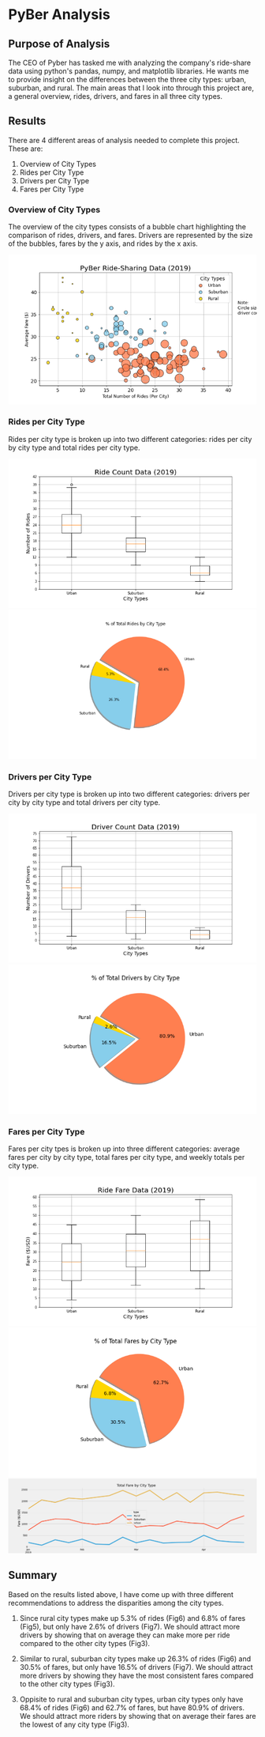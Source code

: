 # PyBer Analysis

## Purpose of Analysis

The CEO of Pyber has tasked me with analyzing the company's ride-share data using python's pandas, numpy, and matplotlib libraries. He wants me to provide insight on the differences between the three city types: urban, suburban, and rural. The main areas that I look into through this project are, a general overview, rides, drivers, and fares in all three city types.

## Results


There are 4 different areas of analysis needed to complete this project. These are:

1. Overview of City Types
2. Rides per City Type
3. Drivers per City Type
4. Fares per City Type

### Overview of City Types

The overview of the city types consists of a bubble chart highlighting the comparison of rides, drivers, and fares. Drivers are represented by the size of the bubbles, fares by the y axis, and rides by the x axis.

![overview_of_data](https://github.com/Wall-E28/pyBer_analysis/blob/master/analysis/Fig1.png)

### Rides per City Type

Rides per city type is broken up into two different categories: rides per city by city type and total rides per city type.

![ride_count_data](https://github.com/Wall-E28/pyBer_analysis/blob/master/analysis/Fig2.png)
![total_ride_data](https://github.com/Wall-E28/pyBer_analysis/blob/master/analysis/Fig6.png)

### Drivers per City Type

Drivers per city type is broken up into two different categories: drivers per city by city type and total drivers per city type.

![driver_count_data](https://github.com/Wall-E28/pyBer_analysis/blob/master/analysis/Fig4.png)
![total_driver_data](https://github.com/Wall-E28/pyBer_analysis/blob/master/analysis/Fig7.png)

### Fares per City Type

Fares per city tpes is broken up into three different categories: average fares per city by city type, total fares per city type, and weekly totals per city type.

![avg_fare_data](https://github.com/Wall-E28/pyBer_analysis/blob/master/analysis/Fig3.png)
![total_fare_data](https://github.com/Wall-E28/pyBer_analysis/blob/master/analysis/Fig5.png)
![weekly_fare_data](https://github.com/Wall-E28/pyBer_analysis/blob/master/analysis/PyBer_fare_summary.png)

## Summary

Based on the results listed above, I have come up with three different recommendations to address the disparities among the city types.

1. Since rural city types make up 5.3% of rides (Fig6) and 6.8% of fares (Fig5), but only have 2.6% of drivers (Fig7). We should attract more drivers by showing that on average they can make more per ride compared to the other city types (Fig3).

2. Similar to rural, suburban city types make up 26.3% of rides (Fig6) and 30.5% of fares, but only have 16.5% of drivers (Fig7). We should attract more drivers by showing they have the most consistent fares compared to the other city types (Fig3).

3. Oppisite to rural and suburban city types, urban city types only have 68.4% of rides (Fig6) and 62.7% of fares, but have 80.9% of drivers. We should attract more riders by showing that on average their fares are the lowest of any city type (Fig3).
